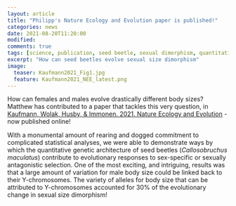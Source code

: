 ```yaml
---
layout: article
title: "Philipp's Nature Ecology and Evolution paper is published!"
categories: news
date: 2021-08-20T11:20:00
modified:
comments: true
tags: [science, publication, seed beetle, sexual dimorphism, quantitative genetics]
excerpt: "How can seed beetles evolve sexual size dimorphism"
image:
  teaser: Kaufmann2021_Fig1.jpg
  feature: Kaufmann2021_NEE_latest.png
---
```


How can females and males evolve drastically different body sizes? Matthew has contributed to a paper that tackles this very question, in [Kaufmann, Wolak, Husby, & Immonen. 2021. Nature Ecology and Evolution](https://www.nature.com/articles/s41559-021-01530-z) - now published online!

With a monumental amount of rearing and dogged commitment to complicated statistical analyses, we were able to demonstrate ways by which the quantitative genetic architecture of seed beetles (_Callosobruchus maculatus_) contribute to evolutionary responses to sex-specific or sexually antagonistic selection. One of the most exciting, and intriguing, results was that a large amount of variation for male body size could be linked back to their Y-chromosomes. The variety of alleles for body size that can be attributed to Y-chromosomes accounted for 30% of the evolutionary change in sexual size dimorphism!



